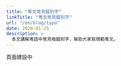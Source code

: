 ```yaml
---
title: "粵文常見錯別字"
linkTitle: "粵文常見錯別字"
url: "/en/blog/typo"
date: 2020-01-25
description: >
  本文講解粵語中常見嘅錯別字，幫助大家寫規範粵文。
---
```


頁面建設中